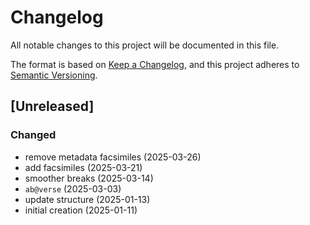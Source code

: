 # Changelog

All notable changes to this project will be documented in this file.

The format is based on [Keep a Changelog](https://keepachangelog.com/en/1.0.0/),
and this project adheres to [Semantic Versioning](https://semver.org/spec/v2.0.0.html).


## [Unreleased]

### Changed
- remove metadata facsimiles (2025-03-26)
- add facsimiles (2025-03-21)
- smoother breaks (2025-03-14)
- `ab@verse` (2025-03-03)
- update structure (2025-01-13)
- initial creation (2025-01-11)